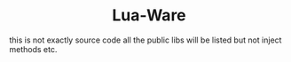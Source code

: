 <h1 align="center">Lua-Ware</h1>

this is not exactly source code all the public libs will be listed but not inject methods etc.
